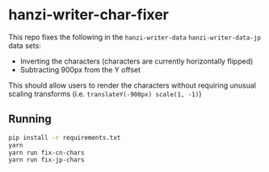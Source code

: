 # hanzi-writer-char-fixer

This repo fixes the following in the `hanzi-writer-data` `hanzi-writer-data-jp` data sets:

- Inverting the characters (characters are currently horizontally flipped)
- Subtracting 900px from the Y offset

This should allow users to render the characters without requiring unusual scaling transforms (i.e. `translateY(-900px) scale(1, -1)`)

## Running

```sh
pip install -r requirements.txt
yarn
yarn run fix-cn-chars
yarn run fix-jp-chars
```
